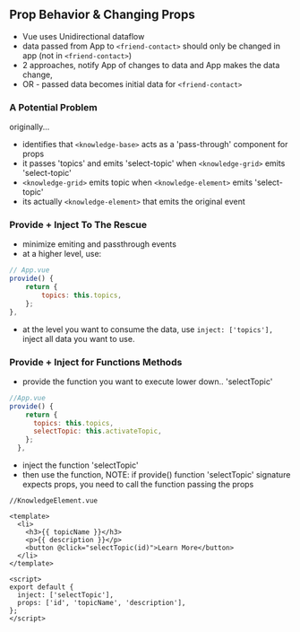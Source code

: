 ## Prop Behavior & Changing Props

- Vue uses Unidirectional dataflow
- data passed from App to `<friend-contact>` should only be changed in app (not in `<friend-contact>`)
- 2 approaches, notify App of changes to data and App makes the data change,
- OR - passed data becomes initial data for `<friend-contact>`

### A Potential Problem

originally...

- identifies that `<knowledge-base>` acts as a 'pass-through' component for props
- it passes 'topics' and emits 'select-topic' when `<knowledge-grid>` emits 'select-topic'
- `<knowledge-grid>` emits topic when `<knowledge-element>` emits 'select-topic'
- its actually `<knowledge-element>` that emits the original event

### Provide + Inject To The Rescue

- minimize emiting and passthrough events
- at a higher level, use:

```js
// App.vue
provide() {
    return {
        topics: this.topics,
    };
},
```

- at the level you want to consume the data, use `inject: ['topics'],` inject all data you want to use.

### Provide + Inject for Functions Methods

- provide the function you want to execute lower down.. 'selectTopic'

```js
//App.vue
provide() {
    return {
      topics: this.topics,
      selectTopic: this.activateTopic,
    };
  },
```

- inject the function 'selectTopic'
- then use the function, NOTE: if provide() function 'selectTopic' signature expects props, you need to call the function passing the props

```vue
//KnowledgeElement.vue

<template>
  <li>
    <h3>{{ topicName }}</h3>
    <p>{{ description }}</p>
    <button @click="selectTopic(id)">Learn More</button>
  </li>
</template>

<script>
export default {
  inject: ['selectTopic'],
  props: ['id', 'topicName', 'description'],
};
</script>
```
